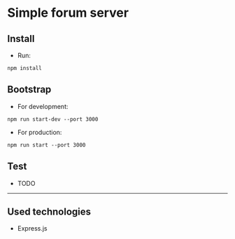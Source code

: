 # Simple forum server

## Install

* Run:

```shell
npm install
```

## Bootstrap

* For development:

```shell
npm run start-dev --port 3000
```

* For production:

```shell
npm run start --port 3000
```

## Test

* TODO

___

## Used technologies

* Express.js